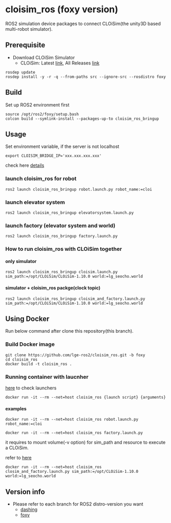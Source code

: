 # cloisim_ros (foxy version)

ROS2 simulation device packages to connect CLOiSim(the unity3D based multi-robot simulator).

## Prerequisite

- Download CLOiSim Simulator
  - CLOiSim: Latest [link](https://github.com/lge-ros2/cloisim/releases/latest), All Releases [link](https://github.com/lge-ros2/cloisim/releases)

```shell
rosdep update
rosdep install -y -r -q --from-paths src --ignore-src --rosdistro foxy
```

## Build

Set up ROS2 environment first

```shell
source /opt/ros2/foxy/setup.bash
colcon build --symlink-install --packages-up-to cloisim_ros_bringup
```

## Usage

Set environment variable, if the server is not localhost

```shell
export CLOISIM_BRIDGE_IP='xxx.xxx.xxx.xxx'
```

check here [details](https://github.com/lge-ros2/cloisim_ros/tree/foxy/cloisim_ros_bringup)

### launch cloisim_ros for robot

```shell
ros2 launch cloisim_ros_bringup robot.launch.py robot_name:=cloi
```

### launch elevator system

```shell
ros2 launch cloisim_ros_bringup elevatorsystem.launch.py
```

### launch factory (elevator system and world)

```shell
ros2 launch cloisim_ros_bringup factory.launch.py
```

### How to run cloisim_ros with CLOiSim together

#### only simulator

```shell
ros2 launch cloisim_ros_bringup cloisim.launch.py sim_path:=/opt/CLOiSim/CLOiSim-1.10.0 world:=lg_seocho.world
```

#### simulator + cloisim_ros  packge(clock topic)

```shell
ros2 launch cloisim_ros_bringup cloisim_and_factory.launch.py sim_path:=/opt/CLOiSim/CLOiSim-1.10.0 world:=lg_seocho.world
```

## Using Docker

Run below command after clone this repository(this branch).

### Build Docker image

```shell
git clone https://github.com/lge-ros2/cloisim_ros.git -b foxy
cd cloisim_ros
docker build -t cloisim_ros .
```

### Running container with laucnher

[here](https://github.com/lge-ros2/cloisim_ros/tree/foxy/cloisim_ros_bringup/launch) to check launchers

```shell
docker run -it --rm --net=host cloisim_ros {launch script} {arguments}
```

#### examples

```shell
docker run -it --rm --net=host cloisim_ros robot.launch.py robot_name:=cloi

docker run -it --rm --net=host cloisim_ros factory.launch.py
```

it requires to mount volume(-v option) for sim_path and resource to execute a CLOiSim.

refer to [here](https://github.com/lge-ros2/cloisim/tree/master/Docker)

```shell
docker run -it --rm --net=host cloisim_ros closim_and_factory.launch.py sim_path:=/opt/CLOiSim-1.10.0 world:=lg_seocho.world
```

## Version info

- Please refer to each branch for ROS2 distro-version you want
  - [dashing](https://github.com/lge-ros2/sim_device/tree/dashing)
  - [foxy](https://github.com/lge-ros2/cloisim_ros/tree/foxy)
